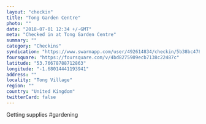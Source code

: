 ```yaml
---
layout: "checkin"
title: "Tong Garden Centre"
photo: ""
date: "2018-07-01 12:34 +/-GMT"
meta: "Checked in at Tong Garden Centre"
summary: ""
category: "Checkins"
syndication: "https://www.swarmapp.com/user/492614834/checkin/5b38bc4781a0ea002ccce0ed"
foursquare: "https://foursquare.com/v/4bd8275909ecb7138c22487c"
latitude: "53.76678788712863"
longitude: "-1.68014441193941"
address: ""
locality: "Tong Village"
region: ""
country: "United Kingdom"
twitterCard: false
---
```

Getting supplies #gardening
